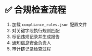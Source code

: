 # ✅ 合规检查流程

1. 加载 `compliance_rules.json` 配置文件
2. 对关键字段执行规则匹配
3. 标记违规记录并生成报告
4. 通知信息安全负责人
5. 审计链记录检查过程

